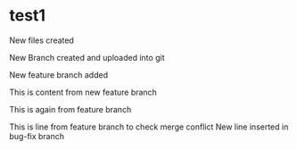 # test1

New files created

New Branch created and uploaded into git

New feature branch added

This is content from new feature branch

This is again from feature branch

This is line from feature branch to check merge conflict
New line inserted in bug-fix branch
